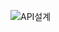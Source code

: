 ![API설계](https://private-user-images.githubusercontent.com/163097270/330266939-ae6572c3-7a6e-4148-bf36-ac364eb1deb5.jpg?jwt=eyJhbGciOiJIUzI1NiIsInR5cCI6IkpXVCJ9.eyJpc3MiOiJnaXRodWIuY29tIiwiYXVkIjoicmF3LmdpdGh1YnVzZXJjb250ZW50LmNvbSIsImtleSI6ImtleTUiLCJleHAiOjE3MTU2NTcyNTcsIm5iZiI6MTcxNTY1Njk1NywicGF0aCI6Ii8xNjMwOTcyNzAvMzMwMjY2OTM5LWFlNjU3MmMzLTdhNmUtNDE0OC1iZjM2LWFjMzY0ZWIxZGViNS5qcGc_WC1BbXotQWxnb3JpdGhtPUFXUzQtSE1BQy1TSEEyNTYmWC1BbXotQ3JlZGVudGlhbD1BS0lBVkNPRFlMU0E1M1BRSzRaQSUyRjIwMjQwNTE0JTJGdXMtZWFzdC0xJTJGczMlMkZhd3M0X3JlcXVlc3QmWC1BbXotRGF0ZT0yMDI0MDUxNFQwMzIyMzdaJlgtQW16LUV4cGlyZXM9MzAwJlgtQW16LVNpZ25hdHVyZT1kMGQyNDY2ZTUyOWRmNzg2MzUzMmE0NDI5Mzc4MTBjYjY2NWIxOTdhYWEyZjY1OTAwNjAyOTkxM2RiODNlMGMxJlgtQW16LVNpZ25lZEhlYWRlcnM9aG9zdCZhY3Rvcl9pZD0wJmtleV9pZD0wJnJlcG9faWQ9MCJ9.terJss94IBys6PzEMrO0yR9j789pVtLctmVz48xSwho)
